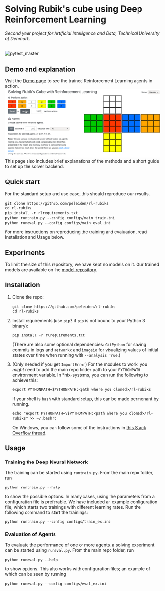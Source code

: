 # Solving Rubik's cube using Deep Reinforcement Learning

###### Second year project for Artificial Intelligence and Data, Technical University of Denmark.
![pytest_master](https://github.com/peleiden/rl-rubiks/workflows/pytest_master/badge.svg?branch=master)

## Demo and explanation
Visit the [Demo page](https://peleiden.github.io/rl-rubiks/) to see the trained Reinforcement Learning agents in action.
![](https://raw.githubusercontent.com/peleiden/rubiks-models/master/rubiks_eks.gif)
This page also includes  brief explanations of the methods and a short guide to set up the solver backend.

## Quick start
For the standard setup and use case, this should reproduce our results.
```
git clone https://github.com/peleiden/rl-rubiks
cd rl-rubiks
pip install -r rlrequirements.txt
python runtrain.py --config configs/main_train.ini
python runeval.py --config configs/main_eval.ini
```
For more instructions on reproducing the training and evaluation, read Installation and Usage below.

## Experiments
To limit the size of this repository, we have kept no models on it. Our trained models are available on the [model repository](https://github.com/peleiden/rubiks-models).

## Installation
1) Clone the repo:
    ```
    git clone https://github.com/peleiden/rl-rubiks
    cd rl-rubiks
    ```

2) Install requirements (use `pip3` if `pip` is not bound to your Python 3 binary):
    ```
    pip install -r rlrequirements.txt
    ```
    (There are also some optional dependencies: `GitPython` for saving commits in logs and `networkx` and `imageio` for visualizing values of initial states over time when running with `--analysis True`.)

3) (Only needed if you get `ImportError`) For the modules to work, you *might* need to add the main repo folder path to your `PYTHONPATH` environment variable.
    In \*nix-systems, you can run the following to achieve this:
    ```
    export PYTHONPATH=$PYTHONPATH:<path where you cloned>/rl-rubiks
    ```
    If your shell is `bash` with standard setup, this can be made permenant by running.
    ```
    echo "export PYTHONPATH=\$PYTHONPATH:<path where you cloned>/rl-rubiks" >> ~/.bashrc
    ```
    On Windows, you can follow some of the instructions in [this Stack Overflow thread](https://stackoverflow.com/questions/3701646/how-to-add-to-the-pythonpath-in-windows-so-it-finds-my-modules-packages).

## Usage
### Training the Deep Neural Network
The training can be started using `runtrain.py`. From the main repo folder, run
```
python runtrain.py --help
```
to show the possible options. In many cases, using the parameters from a configuration file is preferable. We have included an example configuration file, which starts two trainings with different learning rates. Run the following command to start the trainings:
```
python runtrain.py --config configs/train_ex.ini
```

### Evaluation of Agents

To evaluate the performance of one or more agents, a solving experiment can be started using `runeval.py`. From the main repo folder, run
```
python runeval.py --help
```
to show options. This also works with configuration files; an example of which can be seen by running
```
python runeval.py --config configs/eval_ex.ini
```
